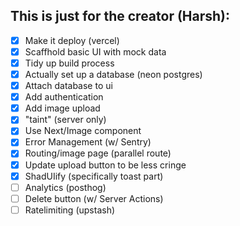 ## This is just for the creator (Harsh):

- [x] Make it deploy (vercel)
- [x] Scaffhold basic UI with mock data
- [x] Tidy up build process
- [x] Actually set up a database (neon postgres)
- [x] Attach database to ui
- [x] Add authentication
- [x] Add image upload
- [x] "taint" (server only)
- [x] Use Next/Image component
- [x] Error Management (w/ Sentry)
- [x] Routing/image page (parallel route)
- [x] Update upload button to be less cringe
- [x] ShadUIify (specifically toast part)
- [ ] Analytics (posthog)
- [ ] Delete button (w/ Server Actions)
- [ ] Ratelimiting (upstash)
